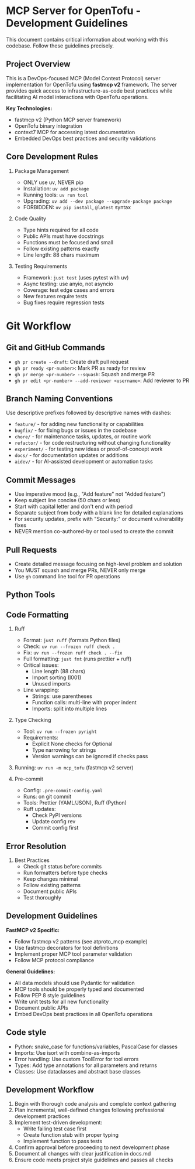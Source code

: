 # MCP Server for OpenTofu - Development Guidelines

This document contains critical information about working with this codebase. Follow these guidelines precisely.

## Project Overview

This is a DevOps-focused MCP (Model Context Protocol) server implementation for OpenTofu using **fastmcp v2** framework. The server provides quick access to infrastructure-as-code best practices while facilitating AI model interactions with OpenTofu operations.

**Key Technologies:**
- fastmcp v2 (Python MCP server framework)
- OpenTofu binary integration
- context7 MCP for accessing latest documentation
- Embedded DevOps best practices and security validations

## Core Development Rules

1. Package Management
   - ONLY use uv, NEVER pip
   - Installation: `uv add package`
   - Running tools: `uv run tool`
   - Upgrading: `uv add --dev package --upgrade-package package`
   - FORBIDDEN: `uv pip install`, `@latest` syntax

2. Code Quality
   - Type hints required for all code
   - Public APIs must have docstrings
   - Functions must be focused and small
   - Follow existing patterns exactly
   - Line length: 88 chars maximum

3. Testing Requirements
   - Framework: `just test` (uses pytest with uv)
   - Async testing: use anyio, not asyncio
   - Coverage: test edge cases and errors
   - New features require tests
   - Bug fixes require regression tests

# Git Workflow

## Git and GitHub Commands

- `gh pr create --draft`: Create draft pull request
- `gh pr ready <pr-number>`: Mark PR as ready for review
- `gh pr merge <pr-number> --squash`: Squash and merge PR
- `gh pr edit <pr-number> --add-reviewer <username>`: Add reviewer to PR

## Branch Naming Conventions

Use descriptive prefixes followed by descriptive names with dashes:

- `feature/` - for adding new functionality or capabilities
- `bugfix/` - for fixing bugs or issues in the codebase
- `chore/` - for maintenance tasks, updates, or routine work
- `refactor/` - for code restructuring without changing functionality
- `experiment/` - for testing new ideas or proof-of-concept work
- `docs/` - for documentation updates or additions
- `aidev/` - for AI-assisted development or automation tasks

## Commit Messages

- Use imperative mood (e.g., "Add feature" not "Added feature")
- Keep subject line concise (50 chars or less)
- Start with capital letter and don't end with period
- Separate subject from body with a blank line for detailed explanations
- For security updates, prefix with "Security:" or document vulnerability fixes
- NEVER mention co-authored-by or tool used to create the commit

## Pull Requests

- Create detailed message focusing on high-level problem and solution
- You MUST squash and merge PRs, NEVER only merge
- Use `gh` command line tool for PR operations

## Python Tools

## Code Formatting

1. Ruff
   - Format: `just ruff` (formats Python files)
   - Check: `uv run --frozen ruff check .`
   - Fix: `uv run --frozen ruff check . --fix`
   - Full formatting: `just fmt` (runs prettier + ruff)
   - Critical issues:
     - Line length (88 chars)
     - Import sorting (I001)
     - Unused imports
   - Line wrapping:
     - Strings: use parentheses
     - Function calls: multi-line with proper indent
     - Imports: split into multiple lines

2. Type Checking
   - Tool: `uv run --frozen pyright`
   - Requirements:
     - Explicit None checks for Optional
     - Type narrowing for strings
     - Version warnings can be ignored if checks pass

3. Running: `uv run -m mcp_tofu` (fastmcp v2 server)

4. Pre-commit
   - Config: `.pre-commit-config.yaml`
   - Runs: on git commit
   - Tools: Prettier (YAML/JSON), Ruff (Python)
   - Ruff updates:
     - Check PyPI versions
     - Update config rev
     - Commit config first

## Error Resolution

1. Best Practices
   - Check git status before commits
   - Run formatters before type checks
   - Keep changes minimal
   - Follow existing patterns
   - Document public APIs
   - Test thoroughly

## Development Guidelines

**FastMCP v2 Specific:**
- Follow fastmcp v2 patterns (see atproto_mcp example)
- Use fastmcp decorators for tool definitions
- Implement proper MCP tool parameter validation
- Follow MCP protocol compliance

**General Guidelines:**
- All data models should use Pydantic for validation
- MCP tools should be properly typed and documented
- Follow PEP 8 style guidelines
- Write unit tests for all new functionality
- Document public APIs
- Embed DevOps best practices in all OpenTofu operations

## Code style

- Python: snake_case for functions/variables, PascalCase for classes
- Imports: Use isort with combine-as-imports
- Error handling: Use custom ToolError for tool errors
- Types: Add type annotations for all parameters and returns
- Classes: Use dataclasses and abstract base classes

## Development Workflow

1. Begin with thorough code analysis and complete context gathering
2. Plan incremental, well-defined changes following professional development practices
3. Implement test-driven development:
   - Write failing test case first
   - Create function stub with proper typing
   - Implement function to pass tests
4. Confirm approval before proceeding to next development phase
5. Document all changes with clear justification in docs.md
6. Ensure code meets project style guidelines and passes all checks
